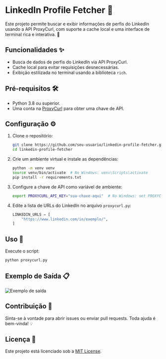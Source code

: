 # LinkedIn Profile Fetcher 🚀

Este projeto permite buscar e exibir informações de perfis do LinkedIn usando a API ProxyCurl, com suporte a cache local e uma interface de terminal rica e interativa. 🎉

## Funcionalidades ✨
- Busca de dados de perfis do LinkedIn via API ProxyCurl.
- Cache local para evitar requisições desnecessárias.
- Exibição estilizada no terminal usando a biblioteca `rich`.

## Pré-requisitos 🛠️
- Python 3.8 ou superior.
- Uma conta na [ProxyCurl](https://nubela.co/proxycurl) para obter uma chave de API.

## Configuração ⚙️

1. Clone o repositório:
   ```bash
   git clone https://github.com/seu-usuario/linkedin-profile-fetcher.git
   cd linkedin-profile-fetcher
   ```

2. Crie um ambiente virtual e instale as dependências:
   ```bash
   python -m venv venv
   source venv/bin/activate  # No Windows: venv\Scripts\activate
   pip install -r requirements.txt
   ```

3. Configure a chave de API como variável de ambiente:
   ```bash
   export PROXYCURL_API_KEY="sua-chave-aqui"  # No Windows: set PROXYCURL_API_KEY=sua-chave-aqui
   ```

4. Edite a lista de URLs do LinkedIn no arquivo `proxycurl.py`:
   ```python
   LINKEDIN_URLS = [
       "https://www.linkedin.com/in/exemplo/",
   ]
   ```

## Uso 🚀
Execute o script:
```bash
python proxycurl.py
```

## Exemplo de Saída 📋
![Exemplo de saída](https://via.placeholder.com/800x400?text=Exemplo+de+Sa%C3%ADda)

## Contribuição 🤝
Sinta-se à vontade para abrir issues ou enviar pull requests. Toda ajuda é bem-vinda! 💡

## Licença 📜
Este projeto está licenciado sob a [MIT License](LICENSE).
